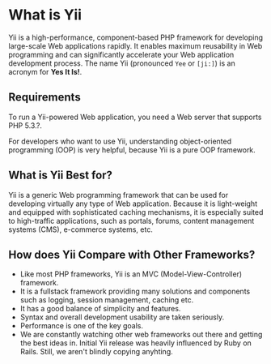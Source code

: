 What is Yii
===========

Yii is a high-performance, component-based PHP framework for developing
large-scale Web applications rapidly. It enables maximum reusability in Web
programming and can significantly accelerate your Web application development
process. The name Yii (pronounced `Yee` or `[ji:]`) is an acronym for
**Yes It Is!**.


Requirements
------------

To run a Yii-powered Web application, you need a Web server that supports
PHP 5.3.?.

For developers who want to use Yii, understanding object-oriented
programming (OOP) is very helpful, because Yii is a pure OOP framework.


What is Yii Best for?
---------------------

Yii is a generic Web programming framework that can be used for developing
virtually any type of Web application.  Because it is light-weight and
equipped with sophisticated caching mechanisms, it is especially suited
to high-traffic applications, such as portals, forums, content
management systems (CMS), e-commerce systems, etc.


How does Yii Compare with Other Frameworks?
-------------------------------------------

- Like most PHP frameworks, Yii is an MVC (Model-View-Controller) framework.
- It is a fullstack framework providing many solutions and components such as logging, session management, caching etc.
- It has a good balance of simplicity and features.
- Syntax and overall development usability are taken seriously.
- Performance is one of the key goals.
- We are constantly watching other web frameworks out there and getting the best ideas in. Initial Yii release was heavily
  influenced by Ruby on Rails. Still, we aren't blindly copying anyhting.